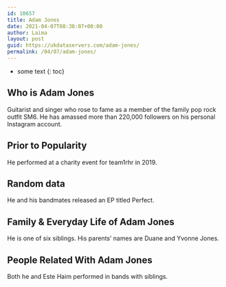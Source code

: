 ```yaml
---
id: 10657
title: Adam Jones
date: 2021-04-07T08:38:07+00:00
author: Laima
layout: post
guid: https://ukdataservers.com/adam-jones/
permalink: /04/07/adam-jones/
---
```


* some text
{: toc}


## Who is Adam Jones
                  
                  
                  
Guitarist and singer who rose to fame as a member of the family pop rock outfit SM6. He has amassed more than 220,000 followers on his personal Instagram account.
                  
              
            
              
            
                
                
                
## Prior to Popularity
                  
                  
                  
He performed at a charity event for team1rhr in 2019.
                  
              
            
              
            
                
                
                
## Random data
                  
                  
                  
He and his bandmates released an EP titled Perfect.
                  
              
            
              
            
                
                
                
## Family & Everyday Life of Adam Jones
                  
                  
                  
He is one of six siblings. His parents&#8217; names are Duane and Yvonne Jones.
                  
              
            
              
            
                
                
                
## People Related With Adam Jones
                  
                  
                  
Both he and Este Haim performed in bands with siblings. 
                  
              
            
              
            
                
              
            
              
              
            
            
              
            
          
          
          